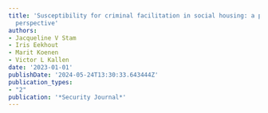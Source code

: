 ```yaml
---
title: 'Susceptibility for criminal facilitation in social housing: a psychological
  perspective'
authors:
- Jacqueline V Stam
- Iris Eekhout
- Marit Koenen
- Victor L Kallen
date: '2023-01-01'
publishDate: '2024-05-24T13:30:33.643444Z'
publication_types:
- "2"
publication: '*Security Journal*'
---
```

